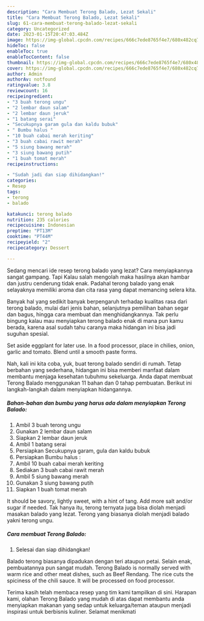 ```yaml
---
description: "Cara Membuat Terong Balado, Lezat Sekali"
title: "Cara Membuat Terong Balado, Lezat Sekali"
slug: 61-cara-membuat-terong-balado-lezat-sekali
category: Uncategorized
date: 2023-01-15T20:47:03.484Z
image: https://img-global.cpcdn.com/recipes/666c7ede8765f4e7/680x482cq70/terong-balado-foto-resep-utama.jpg
hideToc: false
enableToc: true
enableTocContent: false
thumbnail: https://img-global.cpcdn.com/recipes/666c7ede8765f4e7/680x482cq70/terong-balado-foto-resep-utama.jpg
cover: https://img-global.cpcdn.com/recipes/666c7ede8765f4e7/680x482cq70/terong-balado-foto-resep-utama.jpg
author: Admin
authorAv: notfound
ratingvalue: 3.8
reviewcount: 16
recipeingredient:
- "3 buah terong ungu"
- "2 lembar daun salam"
- "2 lembar daun jeruk"
- "1 batang serai"
- "Secukupnya garam gula dan kaldu bubuk"
- " Bumbu halus "
- "10 buah cabai merah keriting"
- "3 buah cabai rawit merah"
- "5 siung bawang merah"
- "3 siung bawang putih"
- "1 buah tomat merah"
recipeinstructions:

- "Sudah jadi dan siap dihidangkan!"
categories:
- Resep
tags:
- terong
- balado

katakunci: terong balado 
nutrition: 235 calories
recipecuisine: Indonesian
preptime: "PT13M"
cooktime: "PT44M"
recipeyield: "2"
recipecategory: Dessert

---
```



Sedang mencari ide resep terong balado yang lezat? Cara menyiapkannya sangat gampang. Tapi Kalau salah mengolah maka hasilnya akan hambar dan justru cenderung tidak enak. Padahal terong balado yang enak selayaknya memiliki aroma dan cita rasa yang dapat memancing selera kita.


Banyak hal yang sedikit banyak berpengaruh terhadap kualitas rasa dari terong balado, mulai dari jenis bahan, selanjutnya pemilihan bahan segar dan bagus, hingga cara membuat dan menghidangkannya. Tak perlu bingung kalau mau menyiapkan terong balado enak di mana pun kamu berada, karena asal sudah tahu caranya maka hidangan ini bisa jadi suguhan spesial.

Set aside eggplant for later use. In a food processor, place in chilies, onion, garlic and tomato. Blend until a smooth paste forms.


Nah, kali ini kita coba, yuk, buat terong balado sendiri di rumah. Tetap berbahan yang sederhana, hidangan ini bisa memberi manfaat dalam membantu menjaga kesehatan tubuhmu sekeluarga. Anda dapat membuat Terong Balado menggunakan 11 bahan dan 0 tahap pembuatan. Berikut ini langkah-langkah dalam menyiapkan hidangannya.

<!--inarticleads1-->

##### Bahan-bahan dan bumbu yang harus ada dalam menyiapkan Terong Balado:

1. Ambil 3 buah terong ungu
1. Gunakan 2 lembar daun salam
1. Siapkan 2 lembar daun jeruk
1. Ambil 1 batang serai
1. Persiapkan Secukupnya garam, gula dan kaldu bubuk
1. Persiapkan  Bumbu halus :
1. Ambil 10 buah cabai merah keriting
1. Sediakan 3 buah cabai rawit merah
1. Ambil 5 siung bawang merah
1. Gunakan 3 siung bawang putih
1. Siapkan 1 buah tomat merah


It should be savory, lightly sweet, with a hint of tang. Add more salt and/or sugar if needed. Tak hanya itu, terong ternyata juga bisa diolah menjadi masakan balado yang lezat. Terong yang biasanya diolah menjadi balado yakni terong ungu. 

<!--inarticleads2-->

##### Cara membuat Terong Balado:


1. Selesai dan siap dihidangkan!

Balado terong biasanya dipadukan dengan teri ataupun petai. Selain enak, pembuatannya pun sangat mudah. Terong Balado is normally served with warm rice and other meat dishes, such as Beef Rendang. The rice cuts the spiciness of the chili sauce. It will be processed on food processor. 

Terima kasih telah membaca resep yang tim kami tampilkan di sini. Harapan kami, olahan Terong Balado yang mudah di atas dapat membantu anda menyiapkan makanan yang sedap untuk keluarga/teman ataupun menjadi inspirasi untuk berbisnis kuliner. Selamat menikmati
